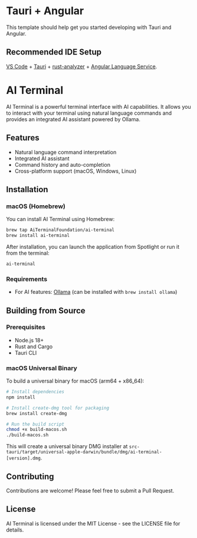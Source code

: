 # Tauri + Angular

This template should help get you started developing with Tauri and Angular.

## Recommended IDE Setup

[VS Code](https://code.visualstudio.com/) + [Tauri](https://marketplace.visualstudio.com/items?itemName=tauri-apps.tauri-vscode) + [rust-analyzer](https://marketplace.visualstudio.com/items?itemName=rust-lang.rust-analyzer) + [Angular Language Service](https://marketplace.visualstudio.com/items?itemName=Angular.ng-template).

# AI Terminal

AI Terminal is a powerful terminal interface with AI capabilities. It allows you to interact with your terminal using natural language commands and provides an integrated AI assistant powered by Ollama.

## Features

- Natural language command interpretation
- Integrated AI assistant
- Command history and auto-completion
- Cross-platform support (macOS, Windows, Linux)

## Installation

### macOS (Homebrew)

You can install AI Terminal using Homebrew:
```bash
brew tap AiTerminalFoundation/ai-terminal
brew install ai-terminal
```

After installation, you can launch the application from Spotlight or run it from the terminal:

```bash
ai-terminal
```

### Requirements

- For AI features: [Ollama](https://ollama.ai/) (can be installed with `brew install ollama`)

## Building from Source

### Prerequisites

- Node.js 18+
- Rust and Cargo
- Tauri CLI

### macOS Universal Binary

To build a universal binary for macOS (arm64 + x86_64):

```bash
# Install dependencies
npm install

# Install create-dmg tool for packaging
brew install create-dmg

# Run the build script
chmod +x build-macos.sh
./build-macos.sh
```

This will create a universal binary DMG installer at `src-tauri/target/universal-apple-darwin/bundle/dmg/ai-terminal-[version].dmg`.

## Contributing

Contributions are welcome! Please feel free to submit a Pull Request.

## License

AI Terminal is licensed under the MIT License - see the LICENSE file for details.

